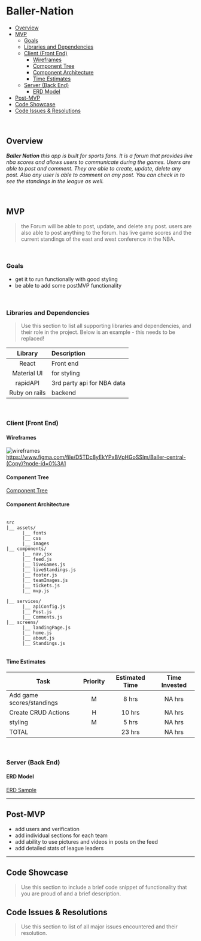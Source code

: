 # Baller-Nation

- [Overview](#overview)
- [MVP](#mvp)
  - [Goals](#goals)
  - [Libraries and Dependencies](#libraries-and-dependencies)
  - [Client (Front End)](#client-front-end)
    - [Wireframes](#wireframes)
    - [Component Tree](#component-tree)
    - [Component Architecture](#component-architecture)
    - [Time Estimates](#time-estimates)
  - [Server (Back End)](#server-back-end)
    - [ERD Model](#erd-model)
- [Post-MVP](#post-mvp)
- [Code Showcase](#code-showcase)
- [Code Issues & Resolutions](#code-issues--resolutions)

<br>

## Overview

_**Baller Nation** this app is built for sports fans. It is a forum that provides live nba scores and allows users to communicate during the games. Users are able to post and comment. They are able to create, update, delete any post. Also any user is able to comment on any post. You can check in to see the standings in the league as well._


<br>

## MVP

> the Forum will be able to post, update, and delete any post. users are also able to post anything to the forum. has live game scores and the current standings of the east and west conference in the NBA.

<br>

### Goals

- get it to run functionally with good styling
- be able to add some postMVP functionality


<br>

### Libraries and Dependencies

> Use this section to list all supporting libraries and dependencies, and their role in the project. Below is an example - this needs to be replaced!

|     Library      | Description                                |
| :--------------: | :----------------------------------------- |
|      React       | Front end |
|   Material UI    | for styling |
|   rapidAPI  | 3rd party api for NBA data |
|   Ruby on rails  | backend |

<br>

### Client (Front End)

#### Wireframes

![wireframes](https://www.figma.com/file/D5TDc8yEkYPxBVpHGoSSIm/Baller-central-(Copy)?node-id=0%3A1)
https://www.figma.com/file/D5TDc8yEkYPxBVpHGoSSIm/Baller-central-(Copy)?node-id=0%3A1


#### Component Tree


[Component Tree](https://app.diagrams.net/#G1nFlXT6LGpE6D_wnoA0W-7QxJ0IoGhcPl)

#### Component Architecture

``` structure

src
|__ assets/
      |__ fonts
      |__ css
      |__ images
|__ components/
      |__ nav.jsx
      |__ feed.js
      |__ liveGames.js
      |__ liveStandings.js
      |__ footer.js
      |__ teamImages.js
      |__ tickets.js
      |__ mvp.js
      
|__ services/
      |__ apiConfig.js
      |__ Post.js
      |__ Comments.js
|__ screens/
      |__ landingPage.js
      |__ home.js
      |__ about.js
      |__ Standings.js
      

```

#### Time Estimates


| Task                | Priority | Estimated Time | Time Invested | 
| ------------------- | :------: | :------------: | :-----------: | 
| Add game scores/standings   |    M     |     8 hrs      |     NA hrs     |  
| Create CRUD Actions |    H     |     10 hrs      |     NA hrs     |   
| styling             |   M      |      5 hrs    |     NA hrs      |
| TOTAL               |          |     23 hrs      |     NA hrs     | 



<br>

### Server (Back End)

#### ERD Model


[ERD Sample](https://lucid.app/lucidchart/3e270027-71ba-43ea-8b16-a3980276dd18/edit?page=0_0&invitationId=inv_31c43e2f-2b00-4575-af96-60ae4866b4bf#)
<br>

***

## Post-MVP

- add users and verification
- add individual sections for each team
- add ability to use pictures and videos in posts on the feed
- add detailed stats of league leaders

***

## Code Showcase

> Use this section to include a brief code snippet of functionality that you are proud of and a brief description.

## Code Issues & Resolutions

> Use this section to list of all major issues encountered and their resolution.
